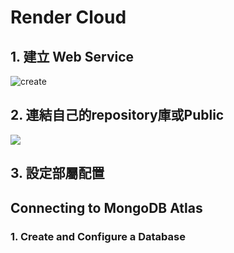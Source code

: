 # Render Cloud
## 1. 建立 Web Service 
![create](https://i.imgur.com/NFd059r.png)

## 2. 連結自己的repository庫或Public

![](https://i.imgur.com/sSd6o2d.png)

## 3. 設定部屬配置

## Connecting to MongoDB Atlas

### 1. Create and Configure a Database

